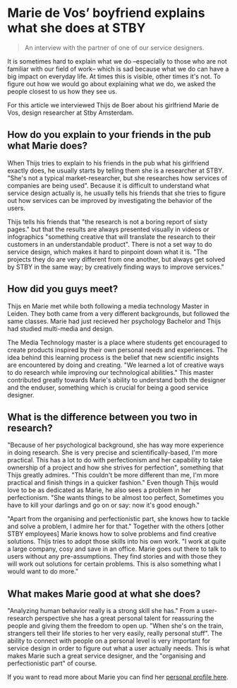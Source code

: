 # Marie de Vos’ boyfriend explains what she does at STBY

> An interview with the partner of one of our service designers.

It is sometimes hard to explain what we do –especially to those who are not familiar with our field of work– which is sad because what we do can have a big impact on everyday life. At times this is visible, other times it's not. To figure out how we would go about explaining what we do, we asked the people closest to us how they see us.

For this article we interviewed Thijs de Boer about his girlfriend Marie de Vos, design researcher at Stby Amsterdam.  

## How do you explain to your friends in the pub what Marie does?

When Thijs tries to explain to his friends in the pub what his girlfriend exactly does, he usually starts by telling them she is a researcher at STBY. "She's not a typical market-researcher, but she researches how services of companies are being used". Because it is difficult to understand what service design actually is, he usually tells his friends that she tries to figure out how services can be improved by investigating the behavior of the users.

Thijs tells his friends that "the research is not a boring report of sixty pages." but that the results are always presented visually in videos or infographics "something creative that will translate the research to their customers in an understandable product". There is not a set way to do service design, which makes it hard to pinpoint down what it is. "The projects they do are very different from one another, but always get solved by STBY in the same way; by creatively finding ways to improve services."

## How did you guys meet?

Thijs en Marie met while both following a media technology Master in Leiden. They both came from a very different backgrounds, but followed the same classes. Marie had just recieved her psychology Bachelor and Thijs had studied multi-media and design.

The Media Technology master is a place where students get encouraged to create products inspired by their own personal needs and experiences. The idea behind this learning process is the belief that new scientific insights are encountered by doing and creating. "We learned a lot of creative ways to do research while improving our technological abilities." This master contributed greatly towards Marie's ability to understand both the designer and the enduser, something which is crucial for being a good service designer.

## What is the difference between you two in research?

"Because of her psychological background, she has way more experience in doing research. She is very precise and scientifically-based, I'm more practical. This has a lot to do with perfectionism and her capability to take ownership of a project and how she strives for perfection", something that Thijs greatly admires. "This couldn't be more different than me, I'm more practical and finish things in a quicker fashion." Even though Thijs would love to be as dedicated as Marie, he also sees a problem in her perfectionism. "She wants things to be almost too perfect, Sometimes you have to kill your darlings and go on or say: now it's good enough."

"Apart from the organising and perfectionistic part, she knows how to tackle and solve a problem, I admire her for that." Together with the others [other STBY employees] Marie knows how to solve problems and find creative solutions. Thijs tries to adopt those skills into his own work. "I work at quite a large company, cosy and save in an office. Marie goes out there to talk to users without any pre-assumptions. They find stories and with those they will work out solutions for certain problems. This is also something what I would want to do more."

## What makes Marie good at what she does?

"Analyzing human behavior really is a strong skill she has." From a user-research perspective she has a great personal talent for reassuring the people and giving them the freedom to open up. "When she's on the train, strangers tell their life stories to her very easily, really personal stuff". The ability to connect with people on a personal level is very important for service design in order to figure out what a user actually needs. This is what makes Marie such a great service designer, and the "organising and perfectionistic part" of course.

If you want to read more about Marie you can find her [personal profile here](http://www.stby.eu/2010/02/22/marie-de-vos/).
